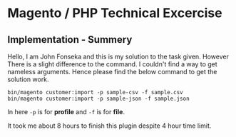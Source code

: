 # Magento / PHP Technical Excercise

## Implementation - Summery

Hello, I am John Fonseka and this is my solution to the task given. However There is a 
slight difference to the command. I couldn't find a way to get nameless arguments. Hence please find 
the below command to get the solution work. 

```
bin/magento customer:import -p sample-csv -f sample.csv
bin/magento customer:import -p sample-json -f sample.json
```
In here `-p` is for **profile** and `-f` is for **file**. 

It took me about 8 hours to finish this plugin despite 4 hour time limit. 
